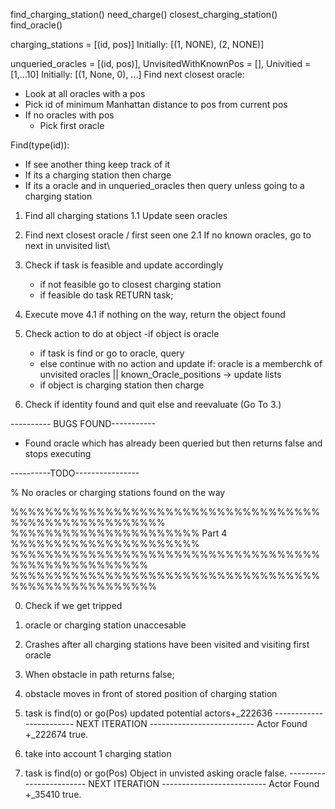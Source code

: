 find_charging_station()
need_charge()
closest_charging_station()
find_oracle()

charging_stations = [(id, pos)]
Initially:
  [(1, NONE), (2, NONE)]

unqueried_oracles = [(id, pos)], UnvisitedWithKnownPos = [], Univitied = [1,...10]
Initially:
  [(1, None, 0), ...]
Find next closest oracle:
  - Look at all oracles with a pos
  - Pick id of minimum Manhattan distance to pos from current pos
  - If no oracles with pos
    - Pick first  oracle

Find(type(id)):
 - If see another thing keep track of it
 - If its a charging station then charge
 - If its a oracle and in unqueried_oracles then query unless going to a charging station

1. Find all charging stations
  1.1 Update seen oracles
2. Find next closest oracle / first seen one
  2.1 If no known oracles, go to next in unvisited list\




3. Check if task is feasible and update accordingly
    - if not feasible go to closest charging station
    - if feasible do task
    RETURN task;
4. Execute move
  4.1 if nothing on the way, return the object found

5. Check action to do at object
    -if object is oracle
      - if task is find or go to oracle, query
      - else continue with no action and update
                if: oracle is a memberchk of unvisited oracles || known_Oracle_positions
                    -> update lists
    - if object is charging station then charge


6. Check if identity found and quit else and reevaluate (Go To 3.)


---------- BUGS FOUND-----------

- Found oracle which has already been queried but then returns false and stops executing



----------TODO----------------

  % No oracles or charging stations found on the way




%%%%%%%%%%%%%%%%%%%%%%%%%%%%%%%%%%%%%%%%%%%%%%%%%%%%%%
  %%%%%%%%%%%%%%%%%%%%%% Part 4 %%%%%%%%%%%%%%%%%%%%%%
  %%%%%%%%%%%%%%%%%%%%%%%%%%%%%%%%%%%%%%%%%%%%%%%%%%%%
  %%%%%%%%%%%%%%%%%%%%%%%%%%%%%%%%%%%%%%%%%%%%%%%%%%%%%

  0) Check if we get tripped
  1) oracle or charging station unaccesable
  2) Crashes after all charging stations have been visited and visiting first oracle
  3) When obstacle in path returns false;
  4) obstacle moves in front of stored position of charging station
  4) task is find(o) or go(Pos)
    updated potential actors+_222636
    ------------------------ NEXT ITERATION --------------------------
    Actor Found +_222674
    true.

  5) take into account 1 charging station

  6) task is find(o) or go(Pos)
    Object in unvisted
    asking oracle
    false.
------------------------ NEXT ITERATION --------------------------
          Actor Found +_35410
          true.
